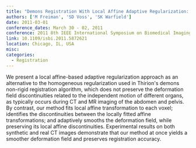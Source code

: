 ```yaml
---
title: "Demons Registration With Local Affine Adaptive Regularization: Application To Registration Of Abdominal Structures"
authors: ['M Freiman', 'SD Voss', 'SK Warfield']
date: 2011-03-01
conference_dates: March 30 - 02, 2011
conference: 2011 8th IEEE International Symposium on Biomedical Imaging (ISBI 2011)
link: 10.1109/isbi.2011.5872621
location: Chicago, IL, USA
misc:  
categories: 
  - Registration
---
```

We present a local affine-based adaptive regularization approach as an alternative to the homogeneous regularization used in Thirion's demons non-rigid registration algorithm, which does not preserve the deformation field discontinuities related to the independent motion of different organs, as typically occurs during CT and MR imaging of the abdomen and pelvis. By contrast, our method fits local affine transformation to each voxel; identifies the discontinuities between the locally fitted affine transformations; and adaptively smooths the deformation field, while preserving its local affine discontinuities. Experimental results on both synthetic and real CT images demonstrate that our method at once yields a smoother deformation field and preserves registration accuracy.
                    